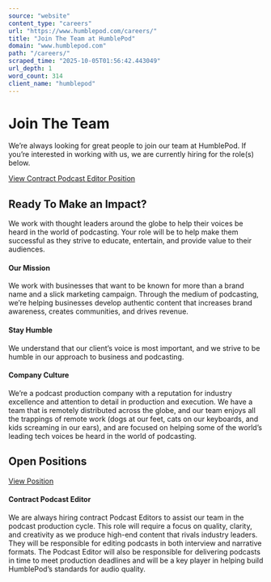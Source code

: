 ```yaml
---
source: "website"
content_type: "careers"
url: "https://www.humblepod.com/careers/"
title: "Join The Team at HumblePod"
domain: "www.humblepod.com"
path: "/careers/"
scraped_time: "2025-10-05T01:56:42.443049"
url_depth: 1
word_count: 314
client_name: "humblepod"
---
```


# Join The Team

We’re always looking for great people to join our team at HumblePod. If you’re interested in working with us, we are currently hiring for the role(s) below.

[View Contract Podcast Editor Position](/careers/podcast-editor/)

## Ready To Make an Impact?

We work with thought leaders around the globe to help their voices be heard in the world of podcasting. Your role will be to help make them successful as they strive to educate, entertain, and provide value to their audiences.  

#### Our Mission

We work with businesses that want to be known for more than a brand name and a slick marketing campaign. Through the medium of podcasting, we’re helping businesses develop authentic content that increases brand awareness, creates communities, and drives revenue.

#### Stay Humble

We understand that our client’s voice is most important, and we strive to be humble in our approach to business and podcasting.  

#### Company Culture

We’re a podcast production company with a reputation for industry excellence and attention to detail in production and execution. We have a team that is remotely distributed across the globe, and our team enjoys all the trappings of remote work (dogs at our feet, cats on our keyboards, and kids screaming in our ears), and are focused on helping some of the world’s leading tech voices be heard in the world of podcasting.

## Open Positions

[View Position](https://www.humblepod.com/?page_id=371)

#### Contract Podcast Editor

We are always hiring contract Podcast Editors to assist our team in the podcast production cycle. This role will require a focus on quality, clarity, and creativity as we produce high-end content that rivals industry leaders. They will be responsible for editing podcasts in both interview and narrative formats. The Podcast Editor will also be responsible for delivering podcasts in time to meet production deadlines and will be a key player in helping build HumblePod’s standards for audio quality.